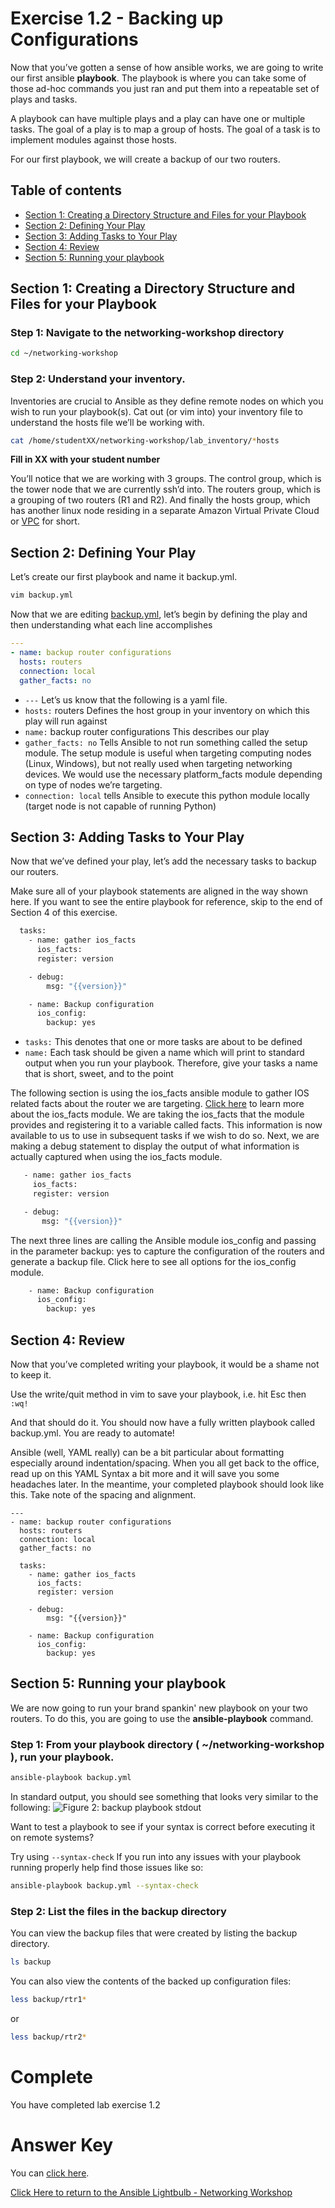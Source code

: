 # Exercise 1.2 - Backing up Configurations

Now that you’ve gotten a sense of how ansible works, we are going to write our first ansible **playbook**. The playbook is where you can take some of those ad-hoc commands you just ran and put them into a repeatable set of plays and tasks.

A playbook can have multiple plays and a play can have one or multiple tasks. The goal of a play is to map a group of hosts. The goal of a task is to implement modules against those hosts.

For our first playbook, we will create a backup of our two routers.

## Table of contents
- [Section 1: Creating a Directory Structure and Files for your Playbook](#section-1-creating-a-directory-structure-and-files-for-your-playbook)
- [Section 2: Defining Your Play](#section-2-defining-your-play)
- [Section 3: Adding Tasks to Your Play](#section-3-adding-tasks-to-your-play)
- [Section 4: Review](#section-4-review)
- [Section 5: Running your playbook](#section-5-running-your-playbook)

## Section 1: Creating a Directory Structure and Files for your Playbook

### Step 1: Navigate to the networking-workshop directory

```bash
cd ~/networking-workshop
```

### Step 2: Understand your inventory.

Inventories are crucial to Ansible as they define remote nodes on which you wish to run your playbook(s). Cat out (or vim into) your inventory file to understand the hosts file we’ll be working with.

```bash
cat /home/studentXX/networking-workshop/lab_inventory/*hosts
```
**Fill in XX with your student number**

You’ll notice that we are working with 3 groups. The control group, which is the tower node that we are currently ssh’d into. The routers group, which is a grouping of two routers (R1 and R2). And finally the hosts group, which has another linux node residing in a separate Amazon Virtual Private Cloud or [VPC](https://aws.amazon.com/vpc/) for short.

## Section 2: Defining Your Play

Let’s create our first playbook and name it backup.yml.

```bash
vim backup.yml
```

Now that we are editing [backup.yml](backup.yml), let’s begin by defining the play and then understanding what each line accomplishes

```yml
---
- name: backup router configurations
  hosts: routers
  connection: local
  gather_facts: no
```  

 - `---` Let’s us know that the following is a yaml file.
 - `hosts:` routers Defines the host group in your inventory on which this play will run against
 - `name:` backup router configurations This describes our play
 - `gather_facts: no` Tells Ansible to not run something called the setup module. The setup module is useful when targeting computing nodes (Linux, Windows), but not really used when targeting networking devices. We would use the necessary platform_facts module depending on type of nodes we’re targeting.
 - `connection: local` tells Ansible to execute this python module locally (target node is not capable of running Python)

## Section 3: Adding Tasks to Your Play

Now that we’ve defined your play, let’s add the necessary tasks to backup our routers.

Make sure all of your playbook statements are aligned in the way shown here.
If you want to see the entire playbook for reference, skip to the end of Section 4 of this exercise.

```bash
  tasks:
    - name: gather ios_facts
      ios_facts:
      register: version

    - debug:
        msg: "{‌{version}}"

    - name: Backup configuration
      ios_config:
        backup: yes
```      

 - `tasks:` This denotes that one or more tasks are about to be defined
 - `name:` Each task should be given a name which will print to standard output when you run your playbook. Therefore, give your tasks a name that is short, sweet, and to the point

 The following section is using the ios_facts ansible module to gather IOS related facts about the router we are targeting. [Click here](http://docs.ansible.com/ansible/latest/ios_facts_module.html) to learn more about the ios_facts module.  We are taking the ios_facts that the module provides and registering it to a variable called facts. This information is now available to us to use in subsequent tasks if we wish to do so. Next, we are making a debug statement to display the output of what information is actually captured when using the ios_facts module.

 ```bash
    - name: gather ios_facts
      ios_facts:
      register: version

    - debug:
        msg: "{‌{version}}"
```

The next three lines are calling the Ansible module ios_config and passing in the parameter backup: yes to capture the configuration of the routers and generate a backup file. Click here to see all options for the ios_config module.

```bash
    - name: Backup configuration
      ios_config:
        backup: yes
```

## Section 4: Review

Now that you’ve completed writing your playbook, it would be a shame not to keep it.

Use the write/quit method in vim to save your playbook, i.e. hit Esc then `:wq!`

And that should do it. You should now have a fully written playbook called backup.yml. You are ready to automate!

Ansible (well, YAML really) can be a bit particular about formatting especially around indentation/spacing. When you all get back to the office, read up on this YAML Syntax a bit more and it will save you some headaches later. In the meantime, your completed playbook should look like this. Take note of the spacing and alignment.
```
---
- name: backup router configurations
  hosts: routers
  connection: local
  gather_facts: no

  tasks:
    - name: gather ios_facts
      ios_facts:
      register: version

    - debug:
        msg: "{‌{version}}"

    - name: Backup configuration
      ios_config:
        backup: yes
```        

## Section 5: Running your playbook

We are now going to run your brand spankin' new playbook on your two routers. To do this, you are going to use the **ansible-playbook** command.

### Step 1: From your playbook directory ( ~/networking-workshop ), run your playbook.

```bash
ansible-playbook backup.yml
```
In standard output, you should see something that looks very similar to the following:
![Figure 2: backup playbook stdout](playbook-output.png)

Want to test a playbook to see if your syntax is correct before executing it on remote systems?

 Try using `--syntax-check` If you run into any issues with your playbook running properly help find those issues like so:
 ```bash
ansible-playbook backup.yml --syntax-check
```

### Step 2: List the files in the backup directory
You can view the backup files that were created by listing the backup directory.

```bash
ls backup
```

You can also view the contents of the backed up configuration files:
```bash
less backup/rtr1*
```
or

```bash
less backup/rtr2*
```

# Complete
You have completed lab exercise 1.2

# Answer Key
You can [click here](backup.yml).

[Click Here to return to the Ansible Lightbulb - Networking Workshop](../README.md)
